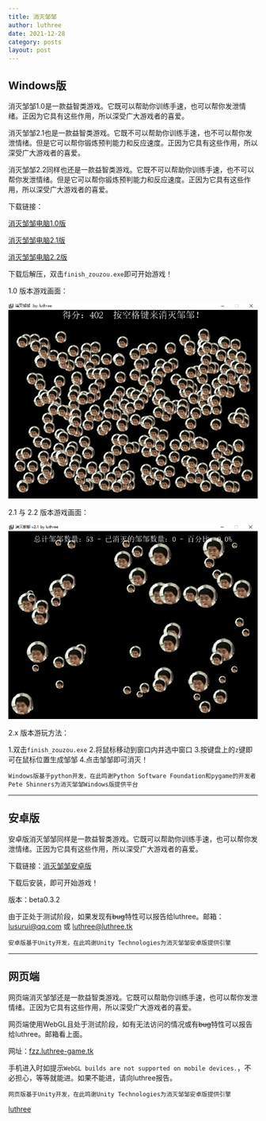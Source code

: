 ```yaml
---
title: 消灭邹邹
author: luthree
date: 2021-12-28
category: posts
layout: post
---
```


## Windows版

消灭邹邹1.0是一款益智类游戏。它既可以帮助你训练手速，也可以帮你发泄情绪。正因为它具有这些作用，所以深受广大游戏者的喜爱。

消灭邹邹2.1也是一款益智类游戏。它既不可以帮助你训练手速，也不可以帮你发泄情绪。但是它可以帮你锻炼预判能力和反应速度。正因为它具有这些作用，所以深受广大游戏者的喜爱。

消灭邹邹2.2同样也还是一款益智类游戏。它既不可以帮助你训练手速，也不可以帮你发泄情绪。但是它可以帮你锻炼预判能力和反应速度。正因为它具有这些作用，所以深受广大游戏者的喜爱。

下载链接：

[消灭邹邹电脑1.0版](https://luthree.lanzoux.com/iQliGwhjbih)

[消灭邹邹电脑2.1版](https://luthree.lanzouo.com/ibb85xy0v4h)

[消灭邹邹电脑2.2版](https://luthree.lanzouo.com/iwkEry2vd5a)

下载后解压，双击`finish_zouzou.exe`即可开始游戏！

1.0 版本游戏画面：

![消灭邹邹1.0游戏画面](/img/mmexport1636987387142.png)

2.1 与 2.2 版本游戏画面：

![消灭邹邹2.1游戏画面](/img/fzz2.1.png)

2.x 版本游玩方法：

1.双击`finish_zouzou.exe`
2.将鼠标移动到窗口内并选中窗口
3.按键盘上的`z`键即可在鼠标位置生成邹邹
4.点击邹邹即可消灭！

`Windows版基于python开发，在此鸣谢Python Software Foundation和pygame的开发者Pete Shinners为消灭邹邹Windows版提供平台`

------------

## 安卓版

安卓版消灭邹邹同样是一款益智类游戏。它既可以帮助你训练手速，也可以帮你发泄情绪。正因为它具有这些作用，所以深受广大游戏者的喜爱。

下载链接：[消灭邹邹安卓版](https://luthree.lanzoux.com/iR0Htwycgva)

下载后安装，即可开始游戏！

版本：beta0.3.2

由于正处于测试阶段，如果发现有~~bug~~特性可以报告给luthree。邮箱：lusurui@qq.com 或 luthree@luthree.tk

`安卓版基于Unity开发，在此鸣谢Unity Technologies为消灭邹邹安卓版提供引擎`

----------

## 网页端

网页端消灭邹邹还是一款益智类游戏。它既可以帮助你训练手速，也可以帮你发泄情绪。正因为它具有这些作用，所以深受广大游戏者的喜爱。

网页端使用WebGL且处于测试阶段，如有无法访问的情况或有~~bug~~特性可以报告给luthree。邮箱看上面。

网址：[fzz.luthree-game.tk](http://fzz.luthree-game.tk/)

手机进入时如提示`WebGL builds are not supported on mobile devices.`，不必担心，等等就能进。如果不能进，请向luthree报告。

`网页版基于Unity开发，在此鸣谢Unity Technologies为消灭邹邹安卓版提供引擎`

[luthree](http://luthree.tk)
